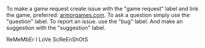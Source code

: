 


To make a game request create issue with the "game request" label and link the game, preferred: [armorgames.com](armorgames.com).
To ask a question simply use the "question" label.
To report an issue. use the "bug" label.
And make an suggestion with the "suggestion" label.

ReMeMbEr I LoVe ScReEnShOtS